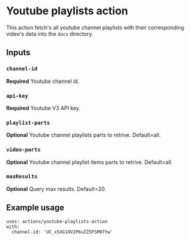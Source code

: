 # Youtube playlists action

This action fetch's all youtube channel playlists with their corresponding video's data into the `docs` directory.

## Inputs

### `channel-id`

**Required** Youtube channel id.

### `api-key`

**Required** Youtube V3 API key.

### `playlist-parts`

**Optional** Youtube channel playlists parts to retrive. Default=all.

### `video-parts`

**Optional** Youtube channel playlist items parts to retrive. Default=all.

### `maxResults`

**Optional** Query max results. Default=20.

## Example usage

```
uses: actions/youtube-playlists-action
with:
  channel-id: 'UC_x5XG1OV2P6uZZ5FSM9Ttw'
```